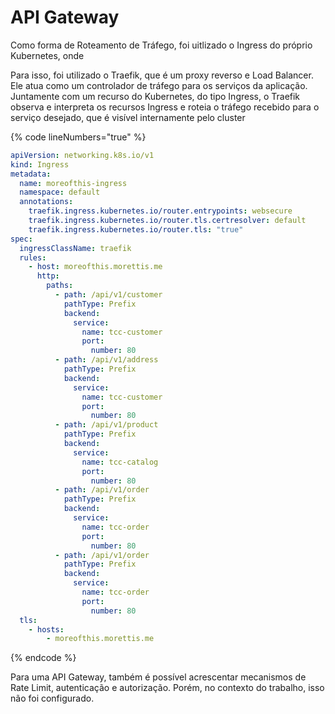 # API Gateway

Como forma de Roteamento de Tráfego, foi uitlizado o Ingress do próprio Kubernetes, onde&#x20;

Para isso, foi utilizado o Traefik, que é um proxy reverso e Load Balancer. Ele atua como um controlador de tráfego para os serviços da aplicação. Juntamente com um recurso do Kubernetes, do tipo Ingress, o Traefik observa e interpreta os recursos Ingress e roteia o tráfego recebido para o serviço desejado, que é visível internamente pelo cluster

{% code lineNumbers="true" %}
```yaml
apiVersion: networking.k8s.io/v1
kind: Ingress
metadata:
  name: moreofthis-ingress
  namespace: default
  annotations:
    traefik.ingress.kubernetes.io/router.entrypoints: websecure
    traefik.ingress.kubernetes.io/router.tls.certresolver: default
    traefik.ingress.kubernetes.io/router.tls: "true"
spec:
  ingressClassName: traefik
  rules:
    - host: moreofthis.morettis.me
      http:
        paths:
          - path: /api/v1/customer
            pathType: Prefix
            backend:
              service:
                name: tcc-customer
                port:
                  number: 80
          - path: /api/v1/address
            pathType: Prefix
            backend:
              service:
                name: tcc-customer
                port:
                  number: 80
          - path: /api/v1/product
            pathType: Prefix
            backend:
              service:
                name: tcc-catalog
                port:
                  number: 80
          - path: /api/v1/order
            pathType: Prefix
            backend:
              service:
                name: tcc-order
                port:
                  number: 80
          - path: /api/v1/order
            pathType: Prefix
            backend:
              service:
                name: tcc-order
                port:
                  number: 80
  tls:
    - hosts:
        - moreofthis.morettis.me
```
{% endcode %}

Para uma API Gateway, também é possível acrescentar mecanismos de Rate Limit, autenticação e autorização. Porém, no contexto do trabalho, isso não foi configurado.&#x20;
